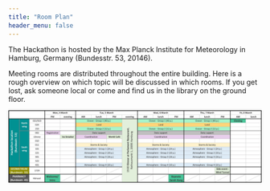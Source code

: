 ```yaml
---
title: "Room Plan"
header_menu: false
---
```

The Hackathon is hosted by the Max Planck Institute for Meteorology in Hamburg, Germany (Bundesstr. 53, 20146).

Meeting rooms are distributed throughout the entire building. Here is a rough overview on which topic will be discussed in which rooms. If you get lost, ask someone local or come and find us in the library on the ground floor. 

![Room overview](content/images/program_room_oveview.jpg)